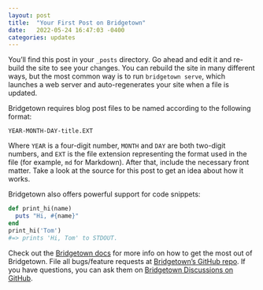 ```yaml
---
layout: post
title:  "Your First Post on Bridgetown"
date:   2022-05-24 16:47:03 -0400
categories: updates
---
```


You’ll find this post in your `_posts` directory. Go ahead and edit it and re-build the site to see your changes. You can rebuild the site in many different ways, but the most common way is to run `bridgetown serve`, which launches a web server and auto-regenerates your site when a file is updated.

Bridgetown requires blog post files to be named according to the following format:

`YEAR-MONTH-DAY-title.EXT`

Where `YEAR` is a four-digit number, `MONTH` and `DAY` are both two-digit numbers, and `EXT` is the file extension representing the format used in the file (for example, `md` for Markdown). After that, include the necessary front matter. Take a look at the source for this post to get an idea about how it works.

Bridgetown also offers powerful support for code snippets:

```ruby
def print_hi(name)
  puts "Hi, #{name}"
end
print_hi('Tom')
#=> prints 'Hi, Tom' to STDOUT.
```

Check out the [Bridgetown docs](https://bridgetownrb.com/docs/) for more info on how to get the most out of Bridgetown. File all bugs/feature requests at [Bridgetown’s GitHub repo](https://github.com/bridgetownrb/bridgetown). If you have questions, you can ask them on [Bridgetown Discussions on GitHub](https://github.com/bridgetownrb/bridgetown/discussions).

